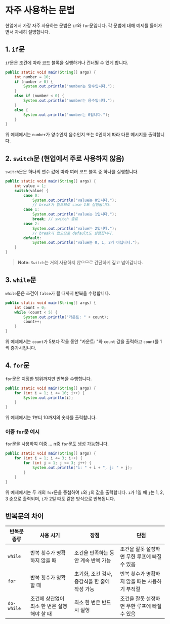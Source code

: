 
# 자주 사용하는 문법

현업에서 가장 자주 사용하는 문법은 `if`와 `for`문입니다. 각 문법에 대해 예제를 들어가면서 자세히 설명합니다.

## 1. `if`문

`if`문은 조건에 따라 코드 블록을 실행하거나 건너뛸 수 있게 합니다.

```java
public static void main(String[] args) {
    int number = 10;
    if (number > 0) {
        System.out.println("number는 양수입니다.");
    }
    else if (number < 0) {
        System.out.println("number는 음수입니다.");
    }
    else {
        System.out.println("number는 0입니다.");
    }
}
```
위 예제에서는 `number`가 양수인지 음수인지 또는 0인지에 따라 다른 메시지를 출력합니다.

## 2. `switch`문 (현업에서 주로 사용하지 않음)

`switch`문은 하나의 변수 값에 따라 여러 코드 블록 중 하나를 실행합니다.

```java
public static void main(String[] args) {
    int value = 1;
    switch(value) {
        case 0:
            System.out.println("value는 0입니다.");
            // break가 없으므로 case 1도 실행됩니다.
        case 1:
            System.out.println("value는 1입니다.");
            break; // switch 종료
        case 2:
            System.out.println("value는 2입니다.");
            // break가 없으므로 default도 실행됩니다.
        default:
            System.out.println("value는 0, 1, 2가 아닙니다.");
    }
}
```
> **Note:** `Switch`는 거의 사용하지 않으므로 간단하게 짚고 넘어갑니다.

## 3. `while`문

`while`문은 조건이 `false`가 될 때까지 반복을 수행합니다.

```java
public static void main(String[] args) {
    int count = 0;
    while (count < 5) {
        System.out.println("카운트: " + count);
        count++;
    }
}
```
위 예제에서는 `count`가 5보다 작을 동안 "카운트: "와 `count` 값을 출력하고 `count`를 1씩 증가시킵니다.

## 4. `for`문

`for`문은 지정한 범위까지만 반복을 수행합니다.

```java
public static void main(String[] args) {
    for (int i = 1; i <= 10; i++) {
        System.out.println(i);
    }
}
```
위 예제에서는 1부터 10까지의 숫자를 출력합니다.

### 이중 `for`문 예시

`for`문을 사용하여 이중 … n중 `for`문도 생성 가능합니다.

```java
public static void main(String[] args) {
    for (int i = 1; i <= 3; i++) {
        for (int j = 1; j <= 3; j++) {
            System.out.println("i: " + i + ", j: " + j);
        }
    }
}
```
위 예제에서는 두 개의 `for`문을 중첩하여 `i`와 `j`의 값을 출력합니다. `i`가 1일 때 `j`는 1, 2, 3 순으로 출력되며, `i`가 2일 때도 같은 방식으로 반복됩니다.

## 반복문의 차이

| 반복문 종류 | 사용 시기 | 장점 | 단점 |
|-------------|-----------|------|------|
| `while`     | 반복 횟수가 명확하지 않을 때 | 조건을 만족하는 동안 계속 반복 가능 | 조건을 잘못 설정하면 무한 루프에 빠질 수 있음 |
| `for`       | 반복 횟수가 명확할 때 | 초기화, 조건 검사, 증감식을 한 줄에 작성 가능 | 반복 횟수가 명확하지 않을 때는 사용하기 부적절 |
| `do-while`  | 조건에 상관없이 최소 한 번은 실행해야 할 때 | 최소 한 번은 반드시 실행 | 조건을 잘못 설정하면 무한 루프에 빠질 수 있음 |

